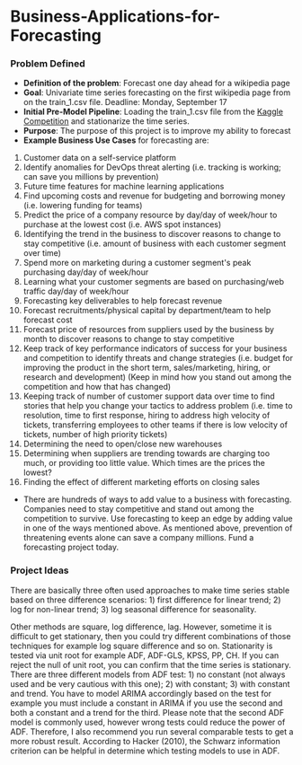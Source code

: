 # Business-Applications-for-Forecasting

### Problem Defined

- **Definition of the problem**:
Forecast one day ahead for a wikipedia page
- **Goal**: Univariate time series forecasting on the first wikipedia page from on the train_1.csv file.  Deadline: Monday, September 17
- **Initial Pre-Model Pipeline**: Loading the train_1.csv file from the [Kaggle Competition](https://www.kaggle.com/c/web-traffic-time-series-forecasting) and
stationarize the time series.
- **Purpose**: The purpose of this project is to improve my ability to forecast
- **Example Business Use Cases** for forecasting are:
1. Customer data on a self-service platform
2. Identify anomalies for DevOps threat alerting (i.e. tracking is working; can save you millions by prevention)
3. Future time features for machine learning applications
4. Find upcoming costs and revenue for budgeting and borrowing money (i.e. lowering funding for teams)
5. Predict the price of a company resource by day/day of week/hour to purchase at the lowest cost (i.e. AWS spot instances)
6. Identifying the trend in the business to discover reasons to change to stay competitive (i.e. amount of business with each customer segment over time)
7. Spend more on marketing during a customer segment's peak purchasing day/day of week/hour
8. Learning what your customer segments are based on purchasing/web traffic day/day of week/hour
9. Forecasting key deliverables to help forecast revenue
10. Forecast recruitments/physical capital by department/team to help forecast cost
11. Forecast price of resources from suppliers used by the business by month to discover reasons to change to stay competitive
12. Keep track of key performance indicators of success for your business and competition to identify threats and change strategies (i.e. budget for improving the product in the short term, sales/marketing, hiring, or research and development) (Keep in mind how you stand out among the competition and how that has changed)
13. Keeping track of number of customer support data over time to find stories that help you change your tactics to address problem (i.e. time to resolution, time to first response, hiring to address high velocity of tickets, transferring employees to other teams if there is low velocity of tickets, number of high priority tickets)
14. Determining the need to open/close new warehouses
15. Determining when suppliers are trending towards are charging too much, or providing too little value.  Which times are the prices the lowest?
16. Finding the effect of different marketing efforts on closing sales

- There are hundreds of ways to add value to a business with forecasting.  Companies need to stay competitive and stand out among the competition to survive.  Use forecasting to keep an edge by adding value in one of the ways mentioned above.  As mentioned above, prevention of threatening events alone can save a company millions.  Fund a forecasting project today.

### Project Ideas

There are basically three often used approaches to make time series stable based on three difference scenarios: 1) first difference for linear trend; 2) log for non-linear trend; 3) log seasonal difference for seasonality.

Other methods are square, log difference, lag. However, sometime it is difficult to get stationary, then you could try different combinations of those techniques for example log square difference and so on. Stationarity is tested via unit root for example ADF, ADF-GLS, KPSS, PP, CH. If you can reject the null of unit root, you can confirm that the time series is stationary. There are three different models from ADF test: 1) no constant (not always used and be very cautious with this one); 2) with constant; 3) with constant and trend. You have to model ARIMA accordingly based on the test for example you must include a constant in ARIMA if you use the second and both a constant and a trend for the third. Please note that the second ADF model is commonly used, however wrong tests could reduce the power of ADF. Therefore, I also recommend you run several comparable tests to get a more robust result. According to Hacker (2010), the Schwarz information criterion can be helpful in determine which testing models to use in ADF.
